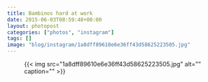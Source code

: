 ```yaml
---
title: Bambinos hard at work
date: 2015-06-03T08:59:48+00:00
layout: photopost
categories: ["photos", "instagram"]
tags: []
image: "blog/instagram/1a8dff89610e6e36ff43d58625223505.jpg"
---
```


<figure class="photo photo--square">
  {{< img src="1a8dff89610e6e36ff43d58625223505.jpg" alt="" caption="" >}}

</figure>


